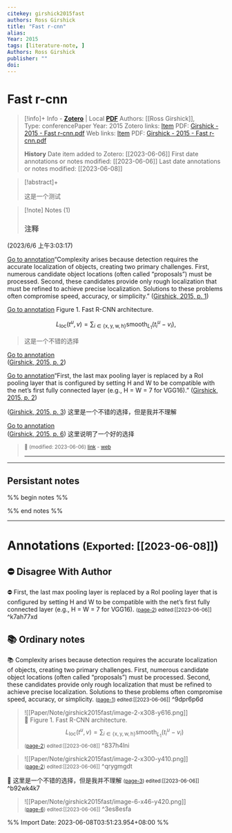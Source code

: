 ```yaml
---
citekey: girshick2015fast
authors: Ross Girshick
title: "Fast r-cnn"
alias: 
Year: 2015
tags: [literature-note, ]
Authors: Ross Girshick
publisher: ""
doi: 
---
```

# Fast r-cnn

> [!info]+ Info - [**Zotero**](zotero://select/library/items/5C7LSXPE)   | Local [**PDF**](file:////Users/yifansu/Zotero/storage/8VBVTWY6/Girshick%20-%202015%20-%20Fast%20r-cnn.pdf)
> Authors: [[Ross Girshick]],  
> Type: conferencePaper
> Year: 2015
> Zotero links: [Item](zotero://select/library/items/5C7LSXPE) PDF: [Girshick - 2015 - Fast r-cnn.pdf](zotero://select/library/items/8VBVTWY6) 
> Web links: [Item](http://zotero.org/users/9245962/items/5C7LSXPE) PDF: [Girshick - 2015 - Fast r-cnn.pdf](file:///Users/yifansu/Zotero/storage/8VBVTWY6/Girshick%20-%202015%20-%20Fast%20r-cnn.pdf) 
> 
>
> **History**
> Date item added to Zotero: [[2023-06-06]]
> First date annotations or notes modified: [[2023-06-06]]
> Last date annotations or notes modified: [[2023-06-08]]

> [!abstract]+
> 
> 这是一个测试
> 


> [!note] Notes (1)
> ### 注释  
(2023/6/6 上午3:03:17)

[Go to annotation](zotero://open-pdf/library/items/8VBVTWY6?page=1&annotation=9DPR6P6D)“Complexity arises because detection requires the accurate localization of objects, creating two primary challenges. First, numerous candidate object locations (often called “proposals”) must be processed. Second, these candidates provide only rough localization that must be refined to achieve precise localization. Solutions to these problems often compromise speed, accuracy, or simplicity.” ([Girshick, 2015, p. 1](zotero://select/library/items/5C7LSXPE))

 [Go to annotation](zotero://open-pdf/library/items/8VBVTWY6?page=2&annotation=837H4LNI) Figure 1. Fast R-CNN architecture.  

$$L_{\mathrm{loc}}\left(t^u, v\right)=\sum_{i \in\{\mathrm{x}, \mathrm{y}, \mathrm{w}, \mathrm{h}\}} \operatorname{smooth}_{L_1}\left(t_i^u-v_i\right),$$

> 这是一个不错的选择

 [Go to annotation](zotero://open-pdf/library/items/8VBVTWY6?page=2&annotation=QRYGMGDT)  
([Girshick, 2015, p. 2](zotero://select/library/items/5C7LSXPE))

[Go to annotation](zotero://open-pdf/library/items/8VBVTWY6?page=2&annotation=K7AH77XD)“First, the last max pooling layer is replaced by a RoI pooling layer that is configured by setting H and W to be compatible with the net’s first fully connected layer (e.g., H = W = 7 for VGG16).” ([Girshick, 2015, p. 2](zotero://select/library/items/5C7LSXPE))

([Girshick, 2015, p. 3](zotero://select/library/items/5C7LSXPE)) 这里是一个不错的选择，但是我并不理解

 [Go to annotation](zotero://open-pdf/library/items/8VBVTWY6?page=6&annotation=3ES8ESFA)  
([Girshick, 2015, p. 6](zotero://select/library/items/5C7LSXPE)) 这里说明了一个好的选择
>> 
> <small>📝️ (modified: 2023-06-06) [link](zotero://select/library/items/8RBRUXL4) - [web](http://zotero.org/users/9245962/items/8RBRUXL4)</small>
>  
> ---

---
## Persistant notes 
%% begin notes %%












%% end notes %%

---
# Annotations <small>(Exported: [[2023-06-08]]</small>)

## ⛔ Disagree With Author
⛔ First, the last max pooling layer is replaced by a RoI pooling layer that is configured by setting H and W to be compatible with the net’s first fully connected layer (e.g., H = W = 7 for VGG16).
 <small>([page-2](zotero://open-pdf/library/items/8VBVTWY6?page=2&annotation=K7AH77XD)) edited:[[2023-06-06]]</small> ^k7ah77xd

## 📚 Ordinary notes
📚 Complexity arises because detection requires the accurate localization of objects, creating two primary challenges. First, numerous candidate object locations (often called “proposals”) must be processed. Second, these candidates provide only rough localization that must be refined to achieve precise localization. Solutions to these problems often compromise speed, accuracy, or simplicity.
 <small>([page-1](zotero://open-pdf/library/items/8VBVTWY6?page=1&annotation=9DPR6P6D)) edited:[[2023-06-06]]</small> ^9dpr6p6d

>![[Paper/Note/girshick2015fast/image-2-x308-y616.png]]<br>📝️ Figure 1. Fast R-CNN architecture. $$L_{\mathrm{loc}}\left(t^u, v\right)=\sum_{i \in\{\mathrm{x}, \mathrm{y}, \mathrm{w}, \mathrm{h}\}} \operatorname{smooth}_{L_1}\left(t_i^u-v_i\right)$$
 <small>([page-2](zotero://open-pdf/library/items/8VBVTWY6?page=2&annotation=837H4LNI)) edited:[[2023-06-08]]</small> ^837h4lni

>![[Paper/Note/girshick2015fast/image-2-x300-y410.png]]<br> <small>([page-2](zotero://open-pdf/library/items/8VBVTWY6?page=2&annotation=QRYGMGDT)) edited:[[2023-06-06]]</small> ^qrygmgdt

📝️ 这里是一个不错的选择，但是我并不理解
 <small>([page-3](zotero://open-pdf/library/items/8VBVTWY6?page=3&annotation=B92WK4K7)) edited:[[2023-06-06]]</small> ^b92wk4k7

>![[Paper/Note/girshick2015fast/image-6-x46-y420.png]]<br> <small>([page-6](zotero://open-pdf/library/items/8VBVTWY6?page=6&annotation=3ES8ESFA)) edited:[[2023-06-06]]</small> ^3es8esfa



%% Import Date: 2023-06-08T03:51:23.954+08:00 %%
